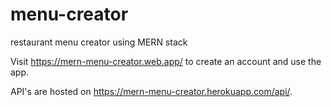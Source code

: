 # menu-creator
restaurant menu creator using MERN stack

Visit https://mern-menu-creator.web.app/ to create an account and use the app.

API's are hosted on https://mern-menu-creator.herokuapp.com/api/.
